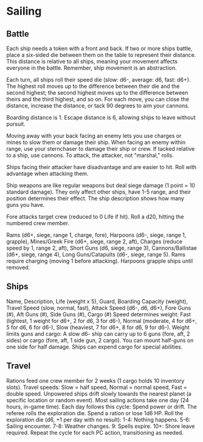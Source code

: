 # Sailing

## Battle

Each ship needs a token with a front and back. If two or more ships battle, place a six-sided die between them on the table to represent their distance. This distance is relative to all ships, meaning your movement affects everyone in the battle. Remember, ship movement is an abstraction.

Each turn, all ships roll their speed die (slow: d6-, average: d6, fast: d6+). The highest roll moves up to the difference between their die and the second highest; the second highest moves up to the difference between theirs and the third highest, and so on. For each move, you can close the distance, increase the distance, or tack 90 degrees to aim your cannons.

Boarding distance is 1. Escape distance is 6, allowing ships to leave without pursuit.

Moving away with your back facing an enemy lets you use charges or mines to slow them or damage their ship. When facing an enemy within range, use your sternchaser to damage their ship or crew. If tacked relative to a ship, use cannons. To attack, the attacker, not "marshal," rolls.

Ships facing their attacker have disadvantage and are easier to hit. Roll with advantage when attacking them.

Ship weapons are like regular weapons but deal siege damage (1 point = 10 standard damage). They only affect other ships, have 1-5 range, and their position determines their effect. The ship description shows how many guns you have.

Fore attacks target crew (reduced to 0 Life if hit). Roll a d20, hitting the numbered crew member.

Rams (d6+, siege, range 1, charge, fore), Harpoons (d6-, siege, range 1, grapple), Mines/Greek Fire (d6+, siege, range 2, aft), Charges (reduce speed by 1, range 2, aft), Short Guns (d6, siege, range 3), Cannons/Ballistae (d6+, siege, range 4), Long Guns/Catapults (d6-, siege, range 5). Rams require charging (moving 1 before attacking). Harpoons grapple ships until removed.

## Ships

Name, Description, Life (weight x 5), Guard, Boarding Capacity (weight), Travel Speed (slow, normal, fast), Attack Speed (d6-, d6, d6+), Fore Guns (#), Aft Guns (#), Side Guns (#), Cargo (#)
Speed determines weight: Fast (lightest, 1 weight for d6+, 2 for d6, 3 for d6-), Normal (moderate, 4 for d6+, 5 for d6, 6 for d6-), Slow (heaviest, 7 for d6+, 8 for d6, 9 for d6-).
Weight limits guns and cargo: A slow d6- ship can carry up to 6 guns (fore, aft, 2 sides) or cargo (fore, aft, 1 side gun, 2 cargo). You can mount half-guns on one side for half damage.
Ships can expend cargo for special abilities.

## Travel

Rations feed one crew member for 2 weeks (1 cargo holds 10 inventory slots).
Travel speeds: Slow = half speed, Normal = normal speed, Fast = double speed. Unpowered ships drift slowly towards the nearest planet (a specific location or random event).
Most sailing actions take one day (24 hours, in-game time). Each day follows this cycle:
Spend power or drift. The referee rolls the exploration die.
Spend a ration or lose 1d6 HP.
Roll the exploration die (d6, +1 per day with no result):
1-4: Nothing happens.
5-6: Sailing encounter.
7-8: Weather changes.
9: Spells expire.
10+: Shore leave required.
Repeat the cycle for each PC action, transitioning as needed.

